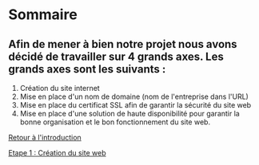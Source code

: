 # Sommaire

## Afin de mener à bien notre projet nous avons décidé de travailler sur 4 grands axes. Les grands axes sont les suivants :

1. Création du site internet 
2. Mise en place d'un nom de domaine (nom de l'entreprise dans l'URL)
3. Mise en place du certificat SSL afin de garantir la sécurité du site web
4. Mise en place d'une solution de haute disponibilité pour garantir la bonne organisation et le bon fonctionnement du site web.

[Retour à l'introduction](https://github.com/kevinguyodo/Linux-deuxieme-annee/blob/main/TP2/Introduction.md)

[Etape 1 : Création du site web](https://github.com/kevinguyodo/Linux-deuxieme-annee/blob/main/TP2/Cr%C3%A9ation%20site%20web.md)
